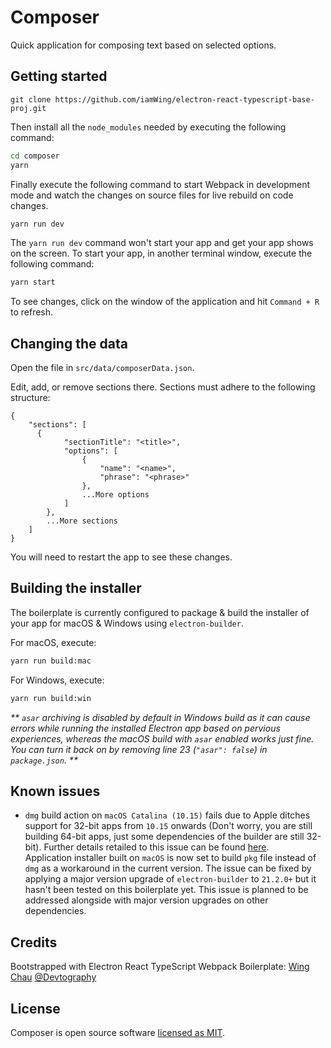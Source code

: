 # Composer
Quick application for composing text based on selected options.

## Getting started
```
git clone https://github.com/iamWing/electron-react-typescript-base-proj.git
```

Then install all the `node_modules` needed by executing the following command:
```sh
cd composer
yarn
```

Finally execute the following command to start Webpack in development mode and 
watch the changes on source files for live rebuild on code changes.
```sh
yarn run dev
```

The `yarn run dev` command won't start your app and get your app shows on the 
screen. To start your app, in another terminal window, execute the following command:
```sh
yarn start
```

To see changes, click on the window of the application and hit `Command + R` to refresh.

## Changing the data
Open the file in `src/data/composerData.json`.

Edit, add, or remove sections there. Sections must adhere to the following structure:

```
{
    "sections": [
      {
            "sectionTitle": "<title>",
            "options": [
                {
                    "name": "<name>",
                    "phrase": "<phrase>"
                },
                ...More options
            ]
        },
        ...More sections
    ]
}
```

You will need to restart the app to see these changes.

## Building the installer 
The boilerplate is currently configured to package & build the installer of 
your app for macOS & Windows using `electron-builder`. 

For macOS, execute:
```sh
yarn run build:mac
```

For Windows, execute:
```sh
yarn run build:win
```
_** `asar` archiving is disabled by default in Windows build as it can cause 
errors while running the installed Electron app based on pervious experiences, 
whereas the macOS build with `asar` enabled works just fine. You can turn it 
back on by removing line 23 (`"asar": false`) in `package.json`. **_


## Known issues

- `dmg` build action on `macOS Catalina (10.15)` fails due to Apple ditches 
  support for 32-bit apps from `10.15` onwards (Don't worry, you are still 
  building 64-bit apps, just some dependencies of the builder are still 32-bit).
  Further details retailed to this issue can be found 
  [here](https://github.com/electron-userland/electron-builder/issues/3990).  
  Application installer built on `macOS` is now set to build `pkg` file 
  instead of `dmg` as a workaround in the current version. The issue can be 
  fixed by applying a major version upgrade of `electron-builder` to `21.2.0+` 
  but it hasn't been tested on this boilerplate yet. This issue is planned to 
  be addressed alongside with major version upgrades on other dependencies.


## Credits
Bootstrapped with Electron React TypeScript Webpack Boilerplate:
[Wing Chau](https://github.com/iamWing) [@Devtography](https://github.com/Devtography)


## License
Composer is open source software 
[licensed as MIT](LICENSE).

